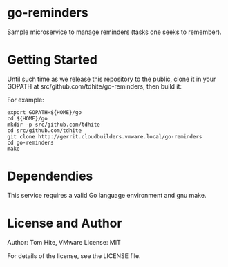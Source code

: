 # go-reminders
Sample microservice to manage reminders (tasks one seeks to remember).

# Getting Started
Until such time as we release this repository to the public, clone it in
your GOPATH at src/github.com/tdhite/go-reminders, then build it:

For example:

    export GOPATH=${HOME}/go
    cd ${HOME}/go
    mkdir -p src/github.com/tdhite
    cd src/github.com/tdhite
    git clone http://gerrit.cloudbuilders.vmware.local/go-reminders
    cd go-reminders
    make

# Dependendies
This service requires a valid Go language environment and gnu make.

# License and Author
Author: Tom Hite, VMware
License: MIT

For details of the license, see the LICENSE file.

